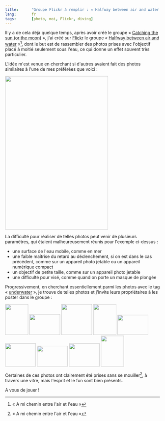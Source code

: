 ```yaml
---
title:      "Groupe Flickr à remplir : « Halfway between air and water »"
lang:       fr
tags:       [photo, moi, Flickr, diving]
---
```


Il y a de cela déjà quelque temps, après avoir créé le groupe « [Catching the sun (or the moon)](/2005/06/attrapez-le-soleil.html) », j'ai créé sur [Flickr](http://www.flickr.com/) le groupe « [Halfway between air and water](http://www.flickr.com/groups/halfway_air_water/) »[^1], dont le but est de rassembler des photos prises avec l'objectif placé à moitié seulement sous l'eau, ce qui donne un effet souvent très particulier.


[^1]: « A mi chemin entre l'air et l'eau »

L'idée m'est venue en cherchant si d'autres avaient fait des photos similaires à l'une de mes préférées que voici :

<a href="http://www.flickr.com/photos/nicolas-hoizey/3057318/in/set-165968/"><img src="http://static.flickr.com/1/3057318_00e187c2fd.jpg" width="335" height="500" /></a>

La difficulté pour réaliser de telles photos peut venir de plusieurs paramètres, qui étaient malheureusement réunis pour l'exemple ci-dessus :


- une surface de l'eau mobile, comme en mer
- une faible maîtrise du retard au déclenchement, si on est dans le cas précédent, comme sur un appareil photo jetable ou un appareil numérique compact
- un objectif de petite taille, comme sur un appareil photo jetable
- une difficulté pour visé, comme quand on porte un masque de plongée

Progressivement, en cherchant essentiellement parmi les photos avec le tag « [underwater](http://www.flickr.com/photos/tags/underwater/interesting/) », je trouve de telles photos et j'invite leurs propriétaires à les poster dans le groupe :

<a href="http://www.flickr.com/photos/edfladung/33942211/in/pool-halfway_air_water/"><img src="http://static.flickr.com/22/33942211_65440f27ef_t.jpg" height="100" width="75"></a>
<a href="http://www.flickr.com/photos/gliderking/73011500/in/pool-halfway_air_water/"><img src="http://static.flickr.com/20/73011500_de52c572f3_t.jpg" height="67" width="100"></a>
<a href="http://www.flickr.com/photos/14684343@N00/66884193/in/pool-halfway_air_water/"><img src="http://static.flickr.com/26/66884193_7e8e37ccf2_t.jpg" height="100" width="100"></a>
<a href="http://www.flickr.com/photos/23139253@N00/31273805/in/pool-halfway_air_water/"><img src="http://static.flickr.com/21/31273805_284b421896_t.jpg" height="100" width="75"></a>
<a href="http://www.flickr.com/photos/kelsana/42243619/in/pool-halfway_air_water/"><img src="http://static.flickr.com/28/42243619_a6952b17f5_t.jpg" height="65" width="100"></a>
<a href="http://www.flickr.com/photos/collingrady/3373184/in/pool-halfway_air_water/"><img src="http://static.flickr.com/3/3373184_f01bf60689_t.jpg" height="75" width="100"></a>
<a href="http://www.flickr.com/photos/jjay/35959562/in/pool-halfway_air_water/"><img src="http://static.flickr.com/26/35959562_1634ba8528_t.jpg" height="67" width="100"></a>
<a href="http://www.flickr.com/photos/gehrke/38604445/in/pool-halfway_air_water/"><img src="http://static.flickr.com/30/38604445_22c907d487_t.jpg" height="75" width="100"></a>
<a href="http://www.flickr.com/photos/gehrke/5377597/in/pool-halfway_air_water/"><img src="http://static.flickr.com/5/5377597_a88c1e97e2_t.jpg" height="100" width="75"></a>

Certaines de ces photos ont clairement été prises sans se mouiller[^1], à travers une vitre, mais l'esprit et le fun sont bien présents.

A vous de jouer !



[^1]: Désolé, jeu de mots laid
